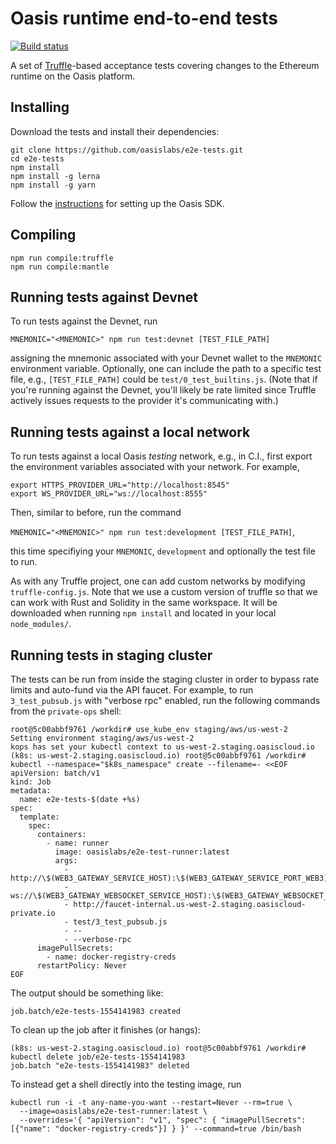 # Oasis runtime end-to-end tests

[![Build status](https://badge.buildkite.com/58730a2be16848255387f3c8fe708465d09e699794fff0fae4.svg)](https://buildkite.com/oasislabs/e2e-tests)

A set of [Truffle](https://github.com/trufflesuite/truffle)-based acceptance tests covering changes to the Ethereum runtime on the Oasis platform.

## Installing

Download the tests and install their dependencies:

```
git clone https://github.com/oasislabs/e2e-tests.git
cd e2e-tests
npm install
npm install -g lerna
npm install -g yarn
```

Follow the [instructions](https://docs.oasis.dev/quickstart.html#set-up-the-oasis-sdk) for setting up the Oasis SDK.

## Compiling

```
npm run compile:truffle
npm run compile:mantle
```

## Running tests against Devnet

To run tests against the Devnet, run

`MNEMONIC="<MNEMONIC>" npm run test:devnet [TEST_FILE_PATH]`

assigning the mnemonic associated with your Devnet wallet to the `MNEMONIC` environment variable. Optionally, one can include the path to a specific test file, e.g., `[TEST_FILE_PATH]` could be `test/0_test_builtins.js`. (Note that if you're running against the Devnet, you'll likely be rate limited since Truffle actively issues requests to the provider it's communicating with.)

## Running tests against a local network

To run tests against a local Oasis *testing* network, e.g., in C.I., first export the environment variables associated with your network. For example,

```
export HTTPS_PROVIDER_URL="http://localhost:8545"
export WS_PROVIDER_URL="ws://localhost:8555"
```

Then, similar to before, run the command

`MNEMONIC="<MNEMONIC>" npm run test:development [TEST_FILE_PATH]`,

this time specifiying your `MNEMONIC`, `development` and optionally the test file to run.

As with any Truffle project, one can add custom networks by modifying `truffle-config.js`. Note that we use a custom version of truffle so that we can work with Rust and Solidity in the same workspace. It will be downloaded when running `npm install` and located in your local `node_modules/`.

## Running tests in staging cluster

The tests can be run from inside the staging cluster in order to bypass rate limits and auto-fund via the API faucet. For example, to run `3_test_pubsub.js` with "verbose rpc" enabled, run the following commands from the `private-ops` shell:

```
root@5c00abbf9761 /workdir# use_kube_env staging/aws/us-west-2
Setting environment staging/aws/us-west-2
kops has set your kubectl context to us-west-2.staging.oasiscloud.io
(k8s: us-west-2.staging.oasiscloud.io) root@5c00abbf9761 /workdir# kubectl --namespace="$k8s_namespace" create --filename=- <<EOF
apiVersion: batch/v1
kind: Job
metadata:
  name: e2e-tests-$(date +%s)
spec:
  template:
    spec:
      containers:
        - name: runner
          image: oasislabs/e2e-test-runner:latest
          args:
            - http://\$(WEB3_GATEWAY_SERVICE_HOST):\$(WEB3_GATEWAY_SERVICE_PORT_WEB3)
            - ws://\$(WEB3_GATEWAY_WEBSOCKET_SERVICE_HOST):\$(WEB3_GATEWAY_WEBSOCKET_SERVICE_PORT_WEB3_WEBSOCKET)
            - http://faucet-internal.us-west-2.staging.oasiscloud-private.io
            - test/3_test_pubsub.js
            - --
            - --verbose-rpc
      imagePullSecrets:
        - name: docker-registry-creds
      restartPolicy: Never
EOF
```

The output should be something like:
```
job.batch/e2e-tests-1554141983 created
```

To clean up the job after it finishes (or hangs):
```
(k8s: us-west-2.staging.oasiscloud.io) root@5c00abbf9761 /workdir# kubectl delete job/e2e-tests-1554141983
job.batch "e2e-tests-1554141983" deleted
```

To instead get a shell directly into the testing image, run
```
kubectl run -i -t any-name-you-want --restart=Never --rm=true \
  --image=oasislabs/e2e-test-runner:latest \
  --overrides='{ "apiVersion": "v1", "spec": { "imagePullSecrets": [{"name": "docker-registry-creds"}] } }' --command=true /bin/bash
```
